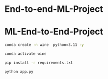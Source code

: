 # End-to-end-ML-Project

# ML-End-to-End-Project

``` bash
conda create -n wine  python=3.11 -y 
```

``` bash
conda activate wine
```

``` bash
pip install -r requirements.txt
```

``` bash
python app.py
```